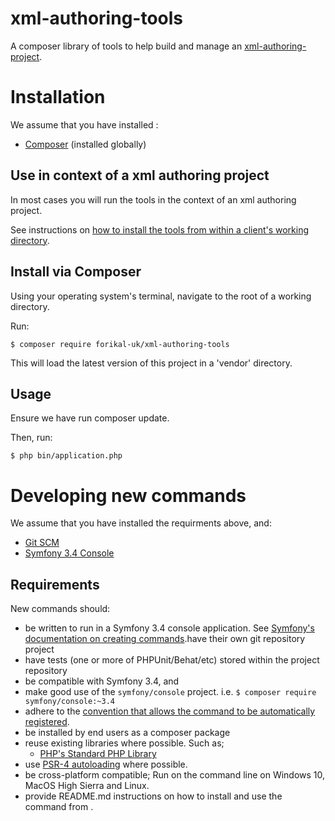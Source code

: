 # xml-authoring-tools
A composer library of tools to help build and manage an [xml-authoring-project](https://github.com/forikal-uk/xml-authoring-project).

# Installation 

We assume that you have installed :

* [Composer](https://getcomposer.org/doc/00-intro.md) (installed globally)

## Use in context of a xml authoring project

In most cases you will run the tools in the context of an xml authoring project.

See instructions on [how to install the tools from within a client's working directory](https://github.com/forikal-uk/xml-authoring-project/blob/master/README.md#ensure-the-tools-are-installed).

## Install via Composer

Using your operating system's terminal, navigate to the root of a working directory. 

Run:

```
$ composer require forikal-uk/xml-authoring-tools
```

This will load the latest version of this project in a 'vendor' directory. 

## Usage

Ensure we have run composer update. 

Then, run:

```
$ php bin/application.php 
```


# Developing new commands

We assume that you have installed the requirments above, and:

* [Git SCM](https://git-scm.com/) 
* [Symfony 3.4 Console](https://symfony.com/doc/3.4/components/console.html)


## Requirements

New commands should:

* be written to run in a Symfony 3.4 console application. See [Symfony's documentation on creating commands](https://symfony.com/doc/3.4/console.html).have their own git repository project
* have tests (one or more of PHPUnit/Behat/etc) stored within the project repository
* be compatible with Symfony 3.4, and 
* make good use of the `symfony/console` project. i.e. `$ composer require symfony/console:~3.4`
* adhere to the [convention that allows the command to be automatically registered](https://symfony.com/doc/3.4/console.html#registering-the-command).
* be installed by end users as a composer package
* reuse existing libraries where possible. Such as;
  *  [PHP's Standard PHP Library](http://php.net/manual/en/book.spl.php) 
* use [PSR-4 autoloading](https://www.php-fig.org/psr/psr-4/) where possible.
* be cross-platform compatible; Run on the command line on Windows 10, MacOS High Sierra and Linux.
* provide README.md instructions on how to install and use the command from .



  



